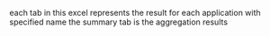 each tab in this excel represents the result for each application with specified name
the summary tab is the aggregation results
